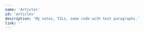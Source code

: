 ```yaml
---
name: 'Articles'
id: 'articles'
description: 'My notes, TILs, some code with text paragraphs.'
link: ''
---
```

